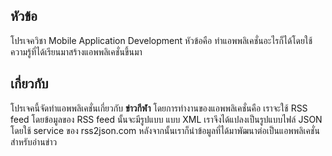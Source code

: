 ## หัวข้อ
โปรเจควิชา Mobile Application Development หัวข้อคือ ทำแอพพลิเคชั่นอะไรก็ได้โดยใช้ความรู้ที่ได้เรียนมาสร้างแอพพลิเคชั่นขึ้นมา

## เกี่ยวกับ
โปรเจคนี้จัดทำแอพพลิเคชั่นเกี่ยวกับ **ข่าวกีฬา** โดยการทำงานของแอพพลิเคชั่นคือ เราจะใช้ RSS feed โดยข้อมูลของ RSS feed นั้นจะมีรูปแบบ แบบ XML เราจึงได้แปลงเป็นรูปแบบไฟล์ JSON โดยใช้ service ของ rss2json.com
หลังจากนั้นเราก็นำข้อมูลที่ได้มาพัฒนาต่อเป็นแอพพลิเคชั่นสำหรับอ่านข่าว

